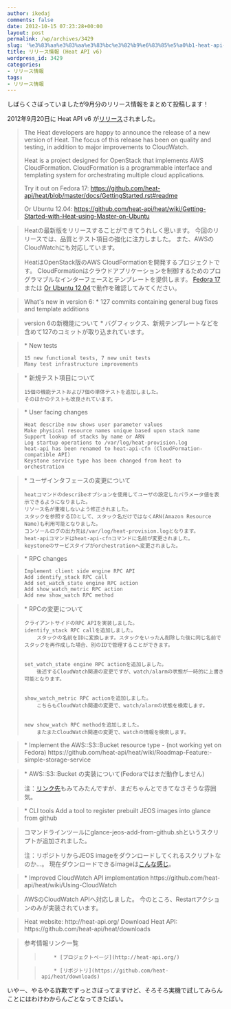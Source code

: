 ```yaml
---
author: ikedaj
comments: false
date: 2012-10-15 07:23:28+00:00
layout: post
permalink: /wp/archives/3429
slug: '%e3%83%aa%e3%83%aa%e3%83%bc%e3%82%b9%e6%83%85%e5%a0%b1-heat-api-v6'
title: リリース情報 (Heat API v6)
wordpress_id: 3429
categories:
- リリース情報
tags:
- リリース情報
---
```


しばらくさぼっていましたが9月分のリリース情報をまとめて投稿します！

2012年9月20日に Heat API v6 が[リリース](http://lists.heat-api.org/pipermail/discuss/2012-September/000195.html)されました。



<blockquote>
The Heat developers are happy to announce the release of a new version of Heat. 
The focus of this release has been on quality and testing, in addition to major improvements to CloudWatch.

Heat is a project designed for OpenStack that implements AWS CloudFormation.
CloudFormation is a programmable interface and templating system for orchestrating multiple cloud applications.

Try it out on Fedora 17:
https://github.com/heat-api/heat/blob/master/docs/GettingStarted.rst#readme

Or Ubuntu 12.04:
https://github.com/heat-api/heat/wiki/Getting-Started-with-Heat-using-Master-on-Ubuntu
</blockquote>




<blockquote>
Heatの最新版をリリースすることができてうれしく思います。
今回のリリースでは、品質とテスト項目の強化に注力しました。
また、AWSのCloudWatchにも対応しています。

HeatはOpenStack版のAWS CloudFormationを開発するプロジェクトです。
CloudFormationはクラウドアプリケーションを制御するためのプログラマブルなインターフェースとテンプレートを提供します。
[Fedora 17](https://github.com/heat-api/heat/blob/master/docs/GettingStarted.rst#readme) または [Or Ubuntu 12.04](https://github.com/heat-api/heat/wiki/Getting-Started-with-Heat-using-Master-on-Ubuntu)で動作を確認してみてください。
</blockquote>





<blockquote>
What's new in version 6:
* 127 commits containing general bug fixes and template additions
</blockquote>




<blockquote>
version 6の新機能について
* バグフィックス、新規テンプレートなどを含めて127のコミットが取り込まれています。
</blockquote>





<blockquote>
* New tests

> 
> 
	15 new functional tests, 7 new unit tests
	Many test infrastructure improvements

</blockquote>




<blockquote>
* 新規テスト項目について

> 
> 
	15個の機能テストおよび7個の単体テストを追加しました。
	そのほかのテストも改良されています。

</blockquote>





<blockquote>
* User facing changes

	Heat describe now shows user parameter values
	Make physical resource names unique based upon stack name
	Support lookup of stacks by name or ARN
	Log startup operations to /var/log/heat-provision.log
	heat-api has been renamed to heat-api-cfn (CloudFormation-compatible API)
	Keystone service type has been changed from heat to orchestration

</blockquote>




<blockquote>
* ユーザインタフェースの変更について

	heatコマンドのdescribeオプションを使用してユーザの設定したパラメータ値を表示できるようになりました。
	リソース名が重複しないよう修正されました。
	スタックを参照するIDとして、スタック名だけではなくARN(Amazon Resource Name)も利用可能となりました。
	コンソールログの出力先は/var/log/heat-provision.logとなります。
	heat-apiコマンドはheat-api-cfnコマンドに名前が変更されました。
	keystoneのサービスタイプがorchestrationへ変更されました。

</blockquote>





<blockquote>
* RPC changes

	Implement client side engine RPC API
	Add identify_stack RPC call
	Add set_watch_state engine RPC action
	Add show_watch_metric RPC action
	Add new show_watch RPC method

</blockquote>




<blockquote>
* RPCの変更について

	クライアントサイドのRPC APIを実装しました。
	identify_stack RPC callを追加しました。
		スタックの名前をIDに変換します。スタックをいったん削除した後に同じ名前でスタックを再作成した場合、別のIDで管理することができます。
		
	
	set_watch_state engine RPC actionを追加しました。
		後述するCloudWatch関連の変更ですが、watch/alarmの状態が一時的に上書き可能となります。
		
	
	show_watch_metric RPC actionを追加しました。
		こちらもCloudWatch関連の変更で、watch/alarmの状態を検索します。
		
	
	new show_watch RPC methodを追加しました。
		またまたCloudWatch関連の変更で、watchの情報を検索します。
		
	


</blockquote>





<blockquote>
* Implement the AWS::S3::Bucket resource type - (not working yet on Fedora)
    https://github.com/heat-api/heat/wiki/Roadmap-Feature:-simple-storage-service
</blockquote>




<blockquote>
* AWS::S3::Bucket の実装について(Fedoraではまだ動作しません)

注：[リンク先](https://github.com/heat-api/heat/wiki/Roadmap-Feature:-simple-storage-service)もみてみたんですが、まだちゃんとできてなさそうな雰囲気。
</blockquote>





<blockquote>
* CLI tools
    Add a tool to register prebuilt JEOS images into glance from github
</blockquote>




<blockquote>
コマンドラインツールにglance-jeos-add-from-github.shというスクリプトが追加されました。

注：リポジトリからJEOS imageをダウンロードしてくれるスクリプトなのか…。
現在ダウンロードできるimageは[こんな感じ](https://github.com/heat-api/prebuilt-jeos-images/downloads)。
</blockquote>





<blockquote>
* Improved CloudWatch API implementation
    https://github.com/heat-api/heat/wiki/Using-CloudWatch
</blockquote>




<blockquote>
AWSのCloudWatch APIへ対応しました。
今のところ、Restartアクションのみが実装されています。
</blockquote>





<blockquote>
Heat website:      http://heat-api.org/
Download Heat API: https://github.com/heat-api/heat/downloads
</blockquote>




<blockquote>
参考情報リンク一覧

     
	
>         * [プロジェクトページ](http://heat-api.org/)
	
> 
	
>         * [リポジトリ](https://github.com/heat-api/heat/downloads)
	
> 
     

</blockquote>


いやー、やるやる詐欺でずっとさぼってますけど、そろそろ実機で試してみらんことにはわけわからんごとなってきたばい。
